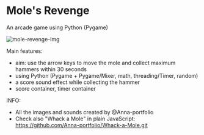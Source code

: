 # Mole's Revenge
An arcade game using Python (Pygame)


![mole-revenge-img](https://user-images.githubusercontent.com/75646880/109959138-60e76880-7ce7-11eb-8fd3-1ff5c34f228f.png)


Main features:
- aim: use the arrow keys to move the mole and collect maximum hammers within 30 seconds
- using Python (Pygame + Pygame/Mixer, math, threading/Timer, random)
- a score sound effect while collecting the hammer
- score container, timer container


INFO: 
- All the images and sounds created by @Anna-portfolio
- Check also "Whack a Mole" in plain JavaScript: https://github.com/Anna-portfolio/Whack-a-Mole.git
